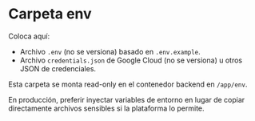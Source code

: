 # Carpeta env

Coloca aquí:

- Archivo `.env` (no se versiona) basado en `.env.example`.
- Archivo `credentials.json` de Google Cloud (no se versiona) u otros JSON de credenciales.

Esta carpeta se monta read-only en el contenedor backend en `/app/env`.

En producción, preferir inyectar variables de entorno en lugar de copiar directamente archivos sensibles si la plataforma lo permite.
